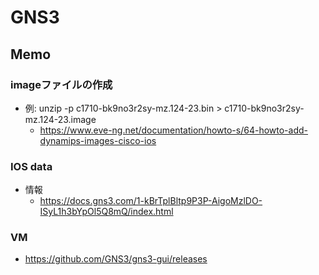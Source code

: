 # GNS3
## Memo
### imageファイルの作成
- 例: unzip -p c1710-bk9no3r2sy-mz.124-23.bin > c1710-bk9no3r2sy-mz.124-23.image
  - https://www.eve-ng.net/documentation/howto-s/64-howto-add-dynamips-images-cisco-ios
### IOS data
- 情報
  - https://docs.gns3.com/1-kBrTplBltp9P3P-AigoMzlDO-ISyL1h3bYpOl5Q8mQ/index.html

### VM
- https://github.com/GNS3/gns3-gui/releases
